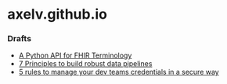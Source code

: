 # axelv.github.io

### Drafts
- [A Python API for FHIR Terminology](./posts/1-a-python-api-for-fhir-terminology)
- [7 Principles to build robust data pipelines](./posts/2-7-principles-for-data-pipelines)
- [5 rules to manage your dev teams credentials in a secure way](3-5-rules-to-manage-your-dev-teams-credentials-a-secure-way)
